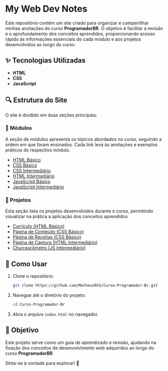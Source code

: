 # My Web Dev Notes

Este repositório contém um site criado para organizar e compartilhar minhas anotações do curso **ProgramadorBR**. O objetivo é facilitar a revisão e o aprofundamento dos conceitos aprendidos, proporcionando acesso rápido às informações essenciais de cada módulo e aos projetos desenvolvidos ao longo do curso.

## ✨ Tecnologias Utilizadas

- **HTML**
- **CSS**
- **JavaScript**

## 🔍 Estrutura do Site

O site é dividido em duas seções principais:

### 📖 Módulos

A seção de módulos apresenta os tópicos abordados no curso, seguindo a ordem em que foram ensinados. Cada link leva às anotações e exemplos práticos do respectivo módulo.

- [HTML Básico](./src/pages/modulo-1-2-3-html-basico/index.html)
- [CSS Básico](./src/pages/modulo-5-css-basico/index.html)
- [CSS Intermediário](./src/pages/modulo-8-css-intermediario/index.html)
- [HTML Intermediário](./src/pages/modulo-9-html-intermediario/index.html)
- [JavaScript Básico](./src/pages/modulo-11-12-js-basico/index.html)
- [JavaScript Intermediário](./src/pages/modulo-13-js-intermediario/index.html)

### 🎨 Projetos

Esta seção lista os projetos desenvolvidos durante o curso, permitindo visualizar na prática a aplicação dos conceitos aprendidos.

- [Currículo (HTML Básico)](./src/pages/modulo-4-projeto-curriculo/index.html)
- [Página de Conteúdo (CSS Básico)](./src/pages/modulo-6-projeto-pag-conteudo/index.html)
- [Página de Receitas (CSS Básico)](./src/pages/modulo-7-projeto-pag-de-receitas/index.html)
- [Página de Captura (HTML Intermediário)](./src/pages/modulo-9-html-intermediario/index.html)
- [Churrascômetro (JS Intermediário)](./src/pages/modulo-14-projeto-churrascometro/index.html)

## 🔧 Como Usar

1. Clone o repositório:
   ```sh
   git clone https://github.com/MatheusRCG/Curso-Programador-Br.git
   ```
2. Navegue até o diretório do projeto:
   ```sh
   cd Curso-Programador-Br
   ```
3. Abra o arquivo `index.html` no navegador.

## 🌟 Objetivo

Este projeto serve como um guia de aprendizado e revisão, ajudando na fixação dos conceitos de desenvolvimento web adquiridos ao longo do curso **ProgramadorBR**.

Sinta-se à vontade para explorar! 🚀
